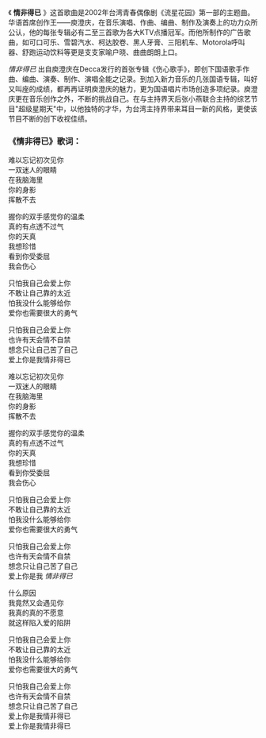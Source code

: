

《 **情非得已**
》这首歌曲是2002年台湾青春偶像剧《流星花园》第一部的主题曲。华语首席创作王——庾澄庆，在音乐演唱、作曲、编曲、制作及演奏上的功力众所公认，他的每张专辑必有二至三首歌为各大KTV点播冠军。而他所制作的广告歌曲，如可口可乐、雪碧汽水、柯达胶卷、黑人牙膏、三阳机车、Motorola呼叫器、舒跑运动饮料等更是支支家喻户晓、曲曲朗朗上口。

_情非得已_
出自庾澄庆在Decca发行的首张专辑《伤心歌手》，即创下国语歌手作曲、编曲、演奏、制作、演唱全能之记录。到加入新力音乐的几张国语专辑，叫好又叫座的成绩，都再再证明庾澄庆的魅力，更为国语唱片市场创造多项纪录。庾澄庆更在音乐创作之外，不断的挑战自己。在与主持界天后张小燕联合主持的综艺节目"超级星期天"中，以他独特的才华，为台湾主持界带来耳目一新的风格，更使该节目不断的创下收视佳绩。

### 《情非得已》歌词：

难以忘记初次见你  
一双迷人的眼睛  
在我脑海里  
你的身影  
挥散不去

握你的双手感觉你的温柔  
真的有点透不过气  
你的天真  
我想珍惜  
看到你受委屈  
我会伤心

只怕我自己会爱上你  
不敢让自己靠的太近  
怕我没什么能够给你  
爱你也需要很大的勇气

只怕我自己会爱上你  
也许有天会情不自禁  
想念只让自己苦了自己  
爱上你是我情非得已

难以忘记初次见你  
一双迷人的眼睛  
在我脑海里  
你的身影  
挥散不去

握你的双手感觉你的温柔  
真的有点透不过气  
你的天真  
我想珍惜  
看到你受委屈  
我会伤心

只怕我自己会爱上你  
不敢让自己靠的太近  
怕我没什么能够给你  
爱你也需要很大的勇气

只怕我自己会爱上你  
也许有天会情不自禁  
想念只让自己苦了自己  
爱上你是我 _情非得已_

什么原因  
我竟然又会遇见你  
我真的真的不愿意  
就这样陷入爱的陷阱

只怕我自己会爱上你  
不敢让自己靠的太近  
怕我没什么能够给你  
爱你也需要很大的勇气

只怕我自己会爱上你  
也许有天会情不自禁  
想念只让自己苦了自己  
爱上你是我情非得已  
爱上你是我情非得已

